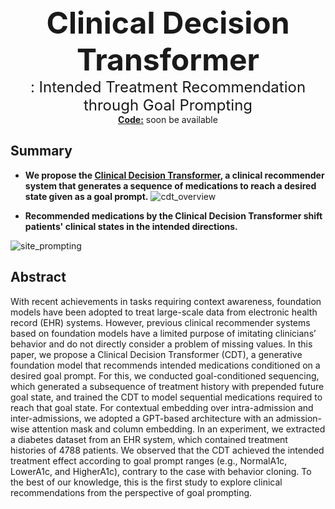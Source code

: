<center><font size="10"><b>Clinical Decision Transformer</b> </font></center>
<center><font size="5">: Intended Treatment Recommendation through Goal Prompting</font></center>

<center> <u><b>Code:</b></u> soon be available </center>

## Summary
- **We propose the <u>Clinical Decision Transformer</u>, a clinical recommender system that generates a sequence of medications to reach a desired state given as a goal prompt.**
![cdt_overview](https://user-images.githubusercontent.com/119850923/215435040-0a80bbac-671f-42c2-8e22-2904d1311fcc.gif)
  

-  **Recommended medications by the Clinical Decision Transformer shift patients' clinical states in the intended directions.**  

![site_prompting](https://user-images.githubusercontent.com/119850923/215435046-0135fa9e-7929-42dc-9290-578419afde63.png)
  
## Abstract
With recent achievements in tasks requiring context awareness, foundation models have been adopted to treat large-scale data from electronic health record (EHR) systems. However, previous clinical recommender systems based on foundation models have a limited purpose of imitating clinicians’ behavior and do not directly consider a problem of missing values. In this paper, we propose a Clinical Decision Transformer (CDT), a generative foundation model that recommends intended medications conditioned on a desired goal prompt. For this, we conducted goal-conditioned sequencing, which generated a subsequence of treatment history with prepended future goal state, and trained the CDT to model sequential medications required to reach that goal state. For contextual embedding over intra-admission and inter-admissions, we adopted a GPT-based architecture with an admission-wise attention mask and column embedding. In an experiment, we extracted a diabetes dataset from an EHR system, which contained treatment histories of 4788 patients. We observed that the CDT achieved the intended treatment effect according to goal prompt ranges (e.g., NormalA1c, LowerA1c, and HigherA1c), contrary to the case with  behavior cloning. To the best of our knowledge, this is the first study to explore clinical recommendations from the perspective of goal prompting.
